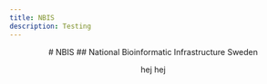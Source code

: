 ```yaml
---
title: NBIS
description: Testing
---
```


<center>
# NBIS
## National Bioinformatic Infrastructure Sweden

hej hej
</center>
